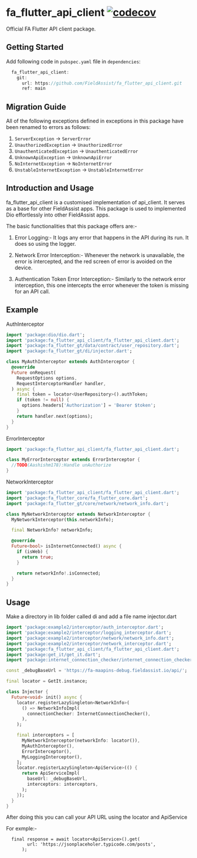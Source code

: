# fa_flutter_api_client [![codecov](https://codecov.io/gh/FieldAssist/fa_flutter_firebase/branch/main/graph/badge.svg?token=DUR835BOVX)](https://codecov.io/gh/FieldAssist/fa_flutter_firebase)

Official FA Flutter API client package.

## Getting Started

Add following code in `pubspec.yaml` file in `dependencies`:

``` dart
  fa_flutter_api_client:
    git:
      url: https://github.com/FieldAssist/fa_flutter_api_client.git
      ref: main
```

## Migration Guide

All of the following exceptions defined in exceptions in this package have been renamed to errors as follows:

1. `ServerException` -> `ServerError`
2. `UnauthorizedException` -> `UnauthorizedError`
3. `UnauthenticatedException` -> `UnauthenticatedError`
4. `UnknownApiException` -> `UnknownApiError`
5. `NoInternetException` -> `NoInternetError`
6. `UnstableInternetException` -> `UnstableInternetError`

## Introduction and Usage

fa_flutter_api_client is a customised implementation of api_client. It serves as a base for other
FieldAssist apps. This package is used to implemented Dio effortlessly into other FieldAssist apps.

The basic functionalities that this package offers are:-

1. Error Logging:- It logs any error that happens in the API during its run. It does so using the
   logger.

2. Network Error Interception:- Whenever the network is unavailable, the error is intercepted, and
   the red screen of error is avoided on the device.

3. Authentication Token Error Interception:- Similarly to the network error interception, this one
   intercepts the error whenever the token is missing for an API call.

## Example

AuthInterceptor

```dart
import 'package:dio/dio.dart';
import 'package:fa_flutter_api_client/fa_flutter_api_client.dart';
import 'package:fa_flutter_gt/data/contract/user_repository.dart';
import 'package:fa_flutter_gt/di/injector.dart';

class MyAuthInterceptor extends AuthInterceptor {
  @override
  Future onRequest(
    RequestOptions options,
    RequestInterceptorHandler handler,
  ) async {
    final token = locator<UserRepository>().authToken;
    if (token != null) {
      options.headers['Authorization'] = 'Bearer $token';
    }
    return handler.next(options);
  }
}
```
ErrorInterceptor
```dart
import 'package:fa_flutter_api_client/fa_flutter_api_client.dart';

class MyErrorInterceptor extends ErrorInterceptor {
  //TODO(Aashishm178):Handle unAuthorize
}
```
NetworkInterceptor
```dart
import 'package:fa_flutter_api_client/fa_flutter_api_client.dart';
import 'package:fa_flutter_core/fa_flutter_core.dart';
import 'package:fa_flutter_gt/core/network/network_info.dart';

class MyNetworkInterceptor extends NetworkInterceptor {
  MyNetworkInterceptor(this.networkInfo);

  final NetworkInfo? networkInfo;

  @override
  Future<bool> isInternetConnected() async {
    if (isWeb) {
      return true;
    }

    return networkInfo!.isConnected;
  }
}
```
## Usage

Make a directory in lib folder called di and add a file name injector.dart
``` dart
import 'package:example2/interceptor/auth_interceptor.dart';
import 'package:example2/interceptor/logging_interceptor.dart';
import 'package:example2/interceptor/network/network_info.dart';
import 'package:example2/interceptor/network_interceptor.dart';
import 'package:fa_flutter_api_client/fa_flutter_api_client.dart';
import 'package:get_it/get_it.dart';
import 'package:internet_connection_checker/internet_connection_checker.dart';

const _debugBaseUrl = 'https://fa-maapins-debug.fieldassist.io/api/';

final locator = GetIt.instance;

class Injector {
  Future<void> init() async {
    locator.registerLazySingleton<NetworkInfo>(
      () => NetworkInfoImpl(
        connectionChecker: InternetConnectionChecker(),
      ),
    );

    final interceptors = [
      MyNetworkInterceptor(networkInfo: locator()),
      MyAuthInterceptor(),
      ErrorInterceptor(),
      MyLoggingInterceptor(),
    ];
    locator.registerLazySingleton<ApiService>(() {
      return ApiServiceImpl(
        baseUrl: _debugBaseUrl,
        interceptors: interceptors,
      );
    });
  }
}
```

After doing this you can call your API URL using the locator and ApiService

For exmple:-
```
  final response = await locator<ApiService>().get(
        url: 'https://jsonplaceholer.typicode.com/posts',
      );
```